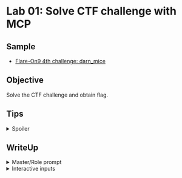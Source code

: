 # Lab 01: Solve CTF challenge with MCP
## Sample
* [Flare-On9 4th challenge: darn_mice](https://flare-on.com/files/Flare-On9_Challenges.zip)

## Objective
Solve the CTF challenge and obtain flag.

## Tips
<details>
<summary>Spoiler</summary>

1. Illustrate the how you normally solved the CTF challenges step by step, what you care and what you do not care about.
2. Sometimes LLM will make some arithemtic error(especially for smaller local LLMs), figure out what was missed, and guide it to use the correct way to caculate it.
3. In some cases, local LLMs will suffer infinite loop on repeated inputs. Instruct it when to stop via prompting.
</details>

## WriteUp
<details>
<summary>Master/Role prompt</summary>

You are a reverse engineer solving a CTF binary using IDA Pro. Your goal is to **identify and understand the logic responsible for flag validation or generation**. Follow this focused workflow:

1. **Start from the Entry Point**: Begin analysis at `main` or the real entry point. Trace control flow to functions that handle user input.

2. **Locate Input Sources**:

   * Check `argv[]` (e.g., `argv[1]`) for command-line input.
   * Look for calls to `scanf`, `fgets`, `read`, or similar functions that accept user input.
   * Identify any indirect input mechanisms (e.g., file read, environment variables).

3. **Trace Validation or Generation Logic**:

   * Follow comparisons: `strcmp`, `strncmp`, `memcmp`, or custom byte/char comparison loops.
   * Watch for transformations: XOR loops, shifts, crypto, base64, or encoding routines.
   * Identify success/failure indicators: string prints like "Correct!", "Wrong", or `puts(flag)`.

4. **Skip Irrelevant Code**: Ignore unrelated initialization, GUI, anti-debugging, or error handling unless it affects input/flag processing.

5. **Extract Flag Constraints or Output**:

   * Recover hardcoded or derived flag content.
   * Derive logical conditions that must be satisfied for a correct flag.
   * Clearly state where and how the flag is verified or revealed.

Be concise, and **focus entirely on analyzing flag-relevant logic**. Ignore unrelated or noisy parts of the binary.

</details>

<details>
<summary>Interactive inputs</summary>

1. analyze `\\vmware-host\Shared Folders\sf\samples\flair-on9\darn_mice.exe` and get flag
2. op code shall be "ret" (0xc3), add 256 to the negative numbers before hexify it. And solve the **35** characters long flag **byte-by-byte**

![alt text](/docs/assets/lab01-result.png)

</details>
